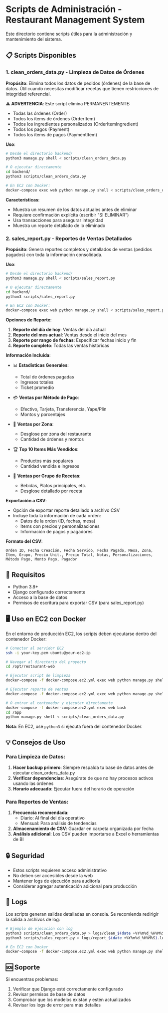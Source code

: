 # Scripts de Administración - Restaurant Management System

Este directorio contiene scripts útiles para la administración y mantenimiento del sistema.

## 📋 Scripts Disponibles

### 1. clean_orders_data.py - Limpieza de Datos de Órdenes

**Propósito**: Elimina todos los datos de pedidos (órdenes) de la base de datos. Útil cuando necesitas modificar recetas que tienen restricciones de integridad referencial.

**⚠️ ADVERTENCIA**: Este script elimina PERMANENTEMENTE:
- Todas las órdenes (Order)
- Todos los items de órdenes (OrderItem)
- Todos los ingredientes personalizados (OrderItemIngredient)
- Todos los pagos (Payment)
- Todos los items de pagos (PaymentItem)

**Uso**:
```bash
# Desde el directorio backend/
python3 manage.py shell < scripts/clean_orders_data.py

# O ejecutar directamente
cd backend/
python3 scripts/clean_orders_data.py

# En EC2 con Docker:
docker-compose exec web python manage.py shell < scripts/clean_orders_data.py
```

**Características**:
- Muestra un resumen de los datos actuales antes de eliminar
- Requiere confirmación explícita (escribir "SI ELIMINAR")
- Usa transacciones para asegurar integridad
- Muestra un reporte detallado de lo eliminado

### 2. sales_report.py - Reportes de Ventas Detallados

**Propósito**: Genera reportes completos y detallados de ventas (pedidos pagados) con toda la información consolidada.

**Uso**:
```bash
# Desde el directorio backend/
python3 manage.py shell < scripts/sales_report.py

# O ejecutar directamente
cd backend/
python3 scripts/sales_report.py

# En EC2 con Docker:
docker-compose exec web python manage.py shell < scripts/sales_report.py
```

**Opciones de Reporte**:
1. **Reporte del día de hoy**: Ventas del día actual
2. **Reporte del mes actual**: Ventas desde el inicio del mes
3. **Reporte por rango de fechas**: Especificar fechas inicio y fin
4. **Reporte completo**: Todas las ventas históricas

**Información Incluida**:
- 📊 **Estadísticas Generales**:
  - Total de órdenes pagadas
  - Ingresos totales
  - Ticket promedio

- 💳 **Ventas por Método de Pago**:
  - Efectivo, Tarjeta, Transferencia, Yape/Plin
  - Montos y porcentajes

- 📍 **Ventas por Zona**:
  - Desglose por zona del restaurante
  - Cantidad de órdenes y montos

- 🏆 **Top 10 Items Más Vendidos**:
  - Productos más populares
  - Cantidad vendida e ingresos

- 📂 **Ventas por Grupo de Recetas**:
  - Bebidas, Platos principales, etc.
  - Desglose detallado por receta

**Exportación a CSV**:
- Opción de exportar reporte detallado a archivo CSV
- Incluye toda la información de cada orden:
  - Datos de la orden (ID, fechas, mesa)
  - Items con precios y personalizaciones
  - Información de pagos y pagadores

**Formato del CSV**:
```
Orden ID, Fecha Creación, Fecha Servido, Fecha Pagado, Mesa, Zona, Item, Grupo, Precio Unit., Precio Total, Notas, Personalizaciones, Método Pago, Monto Pago, Pagador
```

## 🚀 Requisitos

- Python 3.8+
- Django configurado correctamente
- Acceso a la base de datos
- Permisos de escritura para exportar CSV (para sales_report.py)

## 🖥️ Uso en EC2 con Docker

En el entorno de producción EC2, los scripts deben ejecutarse dentro del contenedor Docker:

```bash
# Conectar al servidor EC2
ssh -i your-key.pem ubuntu@your-ec2-ip

# Navegar al directorio del proyecto
cd /opt/restaurant-web

# Ejecutar script de limpieza
docker-compose -f docker-compose.ec2.yml exec web python manage.py shell < backend/scripts/clean_orders_data.py

# Ejecutar reporte de ventas
docker-compose -f docker-compose.ec2.yml exec web python manage.py shell < backend/scripts/sales_report.py

# O entrar al contenedor y ejecutar directamente
docker-compose -f docker-compose.ec2.yml exec web bash
cd /app
python manage.py shell < scripts/clean_orders_data.py
```

**Nota**: En EC2, use `python3` si ejecuta fuera del contenedor Docker.

## 💡 Consejos de Uso

### Para Limpieza de Datos:
1. **Hacer backup primero**: Siempre respalda tu base de datos antes de ejecutar clean_orders_data.py
2. **Verificar dependencias**: Asegúrate de que no hay procesos activos usando las órdenes
3. **Horario adecuado**: Ejecutar fuera del horario de operación

### Para Reportes de Ventas:
1. **Frecuencia recomendada**: 
   - Diario: Al final del día operativo
   - Mensual: Para análisis de tendencias
2. **Almacenamiento de CSV**: Guardar en carpeta organizada por fecha
3. **Análisis adicional**: Los CSV pueden importarse a Excel o herramientas de BI

## 🔒 Seguridad

- Estos scripts requieren acceso administrativo
- No deben ser accesibles desde la web
- Mantener logs de ejecución para auditoría
- Considerar agregar autenticación adicional para producción

## 📝 Logs

Los scripts generan salidas detalladas en consola. Se recomienda redirigir la salida a archivos de log:

```bash
# Ejemplo de ejecución con log
python3 scripts/clean_orders_data.py > logs/clean_$(date +%Y%m%d_%H%M%S).log 2>&1
python3 scripts/sales_report.py > logs/report_$(date +%Y%m%d_%H%M%S).log 2>&1

# En EC2 con Docker
docker-compose -f docker-compose.ec2.yml exec web python manage.py shell < backend/scripts/clean_orders_data.py > logs/clean_$(date +%Y%m%d_%H%M%S).log 2>&1
```

## 🆘 Soporte

Si encuentras problemas:
1. Verificar que Django esté correctamente configurado
2. Revisar permisos de base de datos
3. Comprobar que los modelos existan y estén actualizados
4. Revisar los logs de error para más detalles